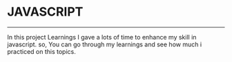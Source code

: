 <h1>JAVASCRIPT</h1><hr>
<p>In this project Learnings I gave a lots of time to enhance my skill in javascript. so, You can go through my learnings and see how much i practiced on this topics. </p>
